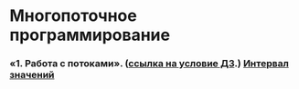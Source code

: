 # Многопоточное программирование

### «1. Работа с потоками». ([ссылка на условие ДЗ](https://github.com/netology-code/jd-homeworks/blob/video/multithreading/README.md "Ссылка на GitHub Netologia").) [Интервал значений](./task1/README.md)
